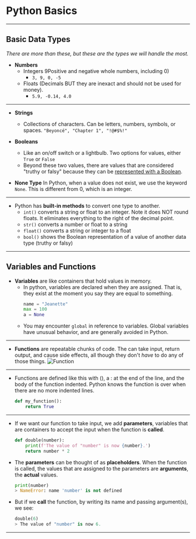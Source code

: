 # Python Basics

---
## Basic Data Types
_There are more than these, but these are the types we will handle the most._

- **Numbers**  
	- Integers 9Positive and negative whole numbers, including 0) 
		- ```3, 9, 0, -5```   
	- Floats (Decimals BUT they are inexact and should not be used for money).  
		- ```5.9, -0.14, 4.0```

---

- **Strings**
	- Collections of characters. Can be letters, numbers, symbols, or spaces.
		```"Beyoncé", "Chapter 1", "!@#$%!"```  

- **Booleans**
	- Like an on/off switch or a lightbulb. Two options for values, either ```True``` or ```False```  
	- Beyond these two values, there are values that are considered "truthy or falsy" because they can be [represented with a Boolean](https://www.freecodecamp.org/news/truthy-and-falsy-values-in-python/).

- **None Type**
	In Python, when a value does not exist, we use the keyword ```None```. This is different from 0, which is an integer.
---

- Python has **built-in methods** to convert one type to another.
	- ```int()``` converts a string or float to an integer. Note it does NOT round floats. It eliminates everything to the right of the decimal point.
	- ```str()``` converts a number or float to a string
	- ```float()``` converts a string or integer to a float
	- ```bool()``` shows the Boolean representation of a value of another data type (truthy or falsy)
___

## Variables and Functions

- **Variables** are like containers that hold values in memory. 
	- In python, variables are declared when they are assigned. That is, they exist at the moment you say they are equal to something.  
		```py
		name = "Jeanette"
		max = 100
		a = None
	- You may encounter ```global``` in reference to variables. Global variables have unusual behavior, and are generally avoided in Python.
---
- **Functions** are repeatable chunks of code. The can take input, return output, and cause side effects, all though they don't *have* to do any of those things. ![Function](/function.png "Function")

---
- Functions are defined like this with (), a : at the end of the line, and the body of the function indented. Python knows the function is over when there are no more indented lines. 
	```py
	def my_function():
		return True
	```
---

- If we want our function to take input, we add **parameters**, variables that are containers to accept the input when the function is **called**.
	```py
	def double(number):
		print(f'The value of "number" is now {number}.')
		return number * 2
	```
- The **parameters** can be thought of as **placeholders**. When the function is called, the values that are assigned to the parameters are **arguments**, the **actual** values.
	```py
	print(number)
	> NameError: name 'number' is not defined
	```
- But if we **call** the function, by writing its name and passing argument(s), we see:
	```py
	double(6)
	> The value of "number" is now 6.
	```
---